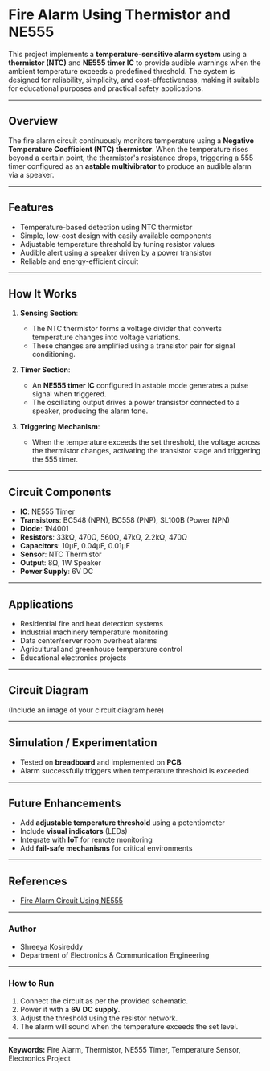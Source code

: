 # Fire Alarm Using Thermistor and NE555

This project implements a **temperature-sensitive alarm system** using a **thermistor (NTC)** and **NE555 timer IC** to provide audible warnings when the ambient temperature exceeds a predefined threshold. The system is designed for reliability, simplicity, and cost-effectiveness, making it suitable for educational purposes and practical safety applications.

---

## **Overview**
The fire alarm circuit continuously monitors temperature using a **Negative Temperature Coefficient (NTC) thermistor**. When the temperature rises beyond a certain point, the thermistor's resistance drops, triggering a 555 timer configured as an **astable multivibrator** to produce an audible alarm via a speaker.

---

## **Features**
- Temperature-based detection using NTC thermistor
- Simple, low-cost design with easily available components
- Adjustable temperature threshold by tuning resistor values
- Audible alert using a speaker driven by a power transistor
- Reliable and energy-efficient circuit

---

## **How It Works**
1. **Sensing Section**:
   - The NTC thermistor forms a voltage divider that converts temperature changes into voltage variations.
   - These changes are amplified using a transistor pair for signal conditioning.

2. **Timer Section**:
   - An **NE555 timer IC** configured in astable mode generates a pulse signal when triggered.
   - The oscillating output drives a power transistor connected to a speaker, producing the alarm tone.

3. **Triggering Mechanism**:
   - When the temperature exceeds the set threshold, the voltage across the thermistor changes, activating the transistor stage and triggering the 555 timer.

---

## **Circuit Components**
- **IC**: NE555 Timer
- **Transistors**: BC548 (NPN), BC558 (PNP), SL100B (Power NPN)
- **Diode**: 1N4001
- **Resistors**: 33kΩ, 470Ω, 560Ω, 47kΩ, 2.2kΩ, 470Ω
- **Capacitors**: 10µF, 0.04µF, 0.01µF
- **Sensor**: NTC Thermistor
- **Output**: 8Ω, 1W Speaker
- **Power Supply**: 6V DC

---

## **Applications**
- Residential fire and heat detection systems
- Industrial machinery temperature monitoring
- Data center/server room overheat alarms
- Agricultural and greenhouse temperature control
- Educational electronics projects

---

## **Circuit Diagram**
(Include an image of your circuit diagram here)

---

## **Simulation / Experimentation**
- Tested on **breadboard** and implemented on **PCB**
- Alarm successfully triggers when temperature threshold is exceeded

---

## **Future Enhancements**
- Add **adjustable temperature threshold** using a potentiometer
- Include **visual indicators** (LEDs)
- Integrate with **IoT** for remote monitoring
- Add **fail-safe mechanisms** for critical environments

---

## **References**
- [Fire Alarm Circuit Using NE555](https://bestengineeringprojects.com/fire-alarm-using-thermistor-and-ne555/)

---

### **Author**
- Shreeya Kosireddy  
- Department of Electronics & Communication Engineering  

---

### **How to Run**
1. Connect the circuit as per the provided schematic.
2. Power it with a **6V DC supply**.
3. Adjust the threshold using the resistor network.
4. The alarm will sound when the temperature exceeds the set level.

---

**Keywords:** Fire Alarm, Thermistor, NE555 Timer, Temperature Sensor, Electronics Project
